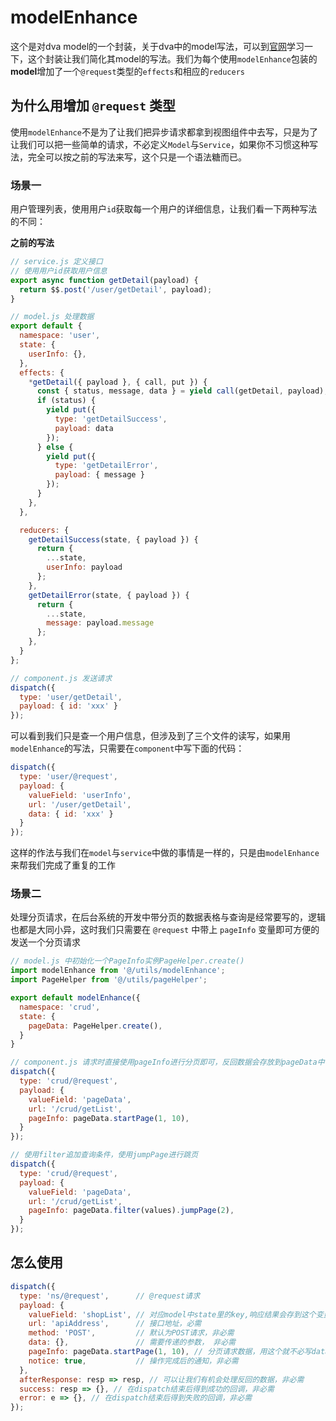 # modelEnhance
这个是对dva model的一个封装，关于dva中的model写法，可以到[官网](https://dvajs.com/api/#model)学习一下，这个封装让我们简化其model的写法。我们为每个使用`modelEnhance`包装的**model**增加了一个`@request`类型的`effects`和相应的`reducers`

## 为什么用增加 `@request` 类型
使用`modelEnhance`不是为了让我们把异步请求都拿到视图组件中去写，只是为了让我们可以把一些简单的请求，不必定义`Model`与`Service`，如果你不习惯这种写法，完全可以按之前的写法来写，这个只是一个语法糖而已。

### 场景一
用户管理列表，使用用户`id`获取每一个用户的详细信息，让我们看一下两种写法的不同：

**之前的写法**
```js
// service.js 定义接口
// 使用用户id获取用户信息
export async function getDetail(payload) {
  return $$.post('/user/getDetail', payload);
}

// model.js 处理数据
export default {
  namespace: 'user',
  state: {
    userInfo: {},
  },
  effects: {
    *getDetail({ payload }, { call, put }) {
      const { status, message, data } = yield call(getDetail, payload);
      if (status) {
        yield put({
          type: 'getDetailSuccess',
          payload: data
        });
      } else {
        yield put({
          type: 'getDetailError',
          payload: { message }
        });
      }
    },
  },

  reducers: {
    getDetailSuccess(state, { payload }) {
      return {
        ...state,
        userInfo: payload
      };
    },
    getDetailError(state, { payload }) {
      return {
        ...state,
        message: payload.message
      };
    },
  }
};

// component.js 发送请求
dispatch({
  type: 'user/getDetail',
  payload: { id: 'xxx' }
});
```

可以看到我们只是查一个用户信息，但涉及到了三个文件的读写，如果用`modelEnhance`的写法，只需要在`component`中写下面的代码：

```js
dispatch({
  type: 'user/@request',
  payload: {
    valueField: 'userInfo',
    url: '/user/getDetail',
    data: { id: 'xxx' }
  }
});
```

这样的作法与我们在`model`与`service`中做的事情是一样的，只是由`modelEnhance`来帮我们完成了重复的工作

### 场景二
处理分页请求，在后台系统的开发中带分页的数据表格与查询是经常要写的，逻辑也都是大同小异，这时我们只需要在 `@request` 中带上 `pageInfo` 变量即可方便的发送一个分页请求

```js
// model.js 中初始化一个PageInfo实例PageHelper.create()
import modelEnhance from '@/utils/modelEnhance';
import PageHelper from '@/utils/pageHelper';

export default modelEnhance({
  namespace: 'crud',
  state: {
    pageData: PageHelper.create(),
  }
}

// component.js 请求时直接使用pageInfo进行分页即可，反回数据会存放到pageData中
dispatch({
  type: 'crud/@request',
  payload: {
    valueField: 'pageData',
    url: '/crud/getList',
    pageInfo: pageData.startPage(1, 10),
  }
});

// 使用filter追加查询条件，使用jumpPage进行跳页
dispatch({
  type: 'crud/@request',
  payload: {
    valueField: 'pageData',
    url: '/crud/getList',
    pageInfo: pageData.filter(values).jumpPage(2),
  }
});
```

## 怎么使用

```js
dispatch({
  type: 'ns/@request',      // @request请求
  payload: {
    valueField: 'shopList', // 对应model中state里的key,响应结果会存到这个变量里，非必需
    url: 'apiAddress',      // 接口地址，必需
    method: 'POST',         // 默认为POST请求，非必需
    data: {},               // 需要传递的参数， 非必需
    pageInfo: pageData.startPage(1, 10), // 分页请求数据，用这个就不必写data参数，非必需
    notice: true,           // 操作完成后的通知，非必需
  },
  afterResponse: resp => resp, // 可以让我们有机会处理反回的数据，非必需
  success: resp => {}, // 在dispatch结束后得到成功的回调，非必需
  error: e => {}, // 在dispatch结束后得到失败的回调，非必需
});
```